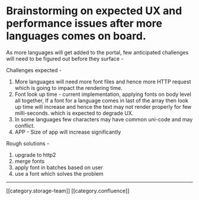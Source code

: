 # Brainstorming on expected UX and performance issues after more languages comes on board.

As more languages will get added to the portal, few anticipated challenges will need to be figured out before they surface -

Challenges expected -&#x20;

1. More languages will need more font files and hence more HTTP request which is going to impact the rendering time.
2. Font look up time - current implementation, applying fonts on body level all together, If a font for a language comes in last of the array then look up time will increase and hence the text may not render properly for few milli-seconds. which is expected to degrade UX.&#x20;
3. In some languages few characters may have common uni-code and may conflict.
4. APP - Size of app will increase significantly

Rough solutions -

1. upgrade to http2
2. merge  fonts
3. apply font in batches based on user
4. use a font which solves the problem

***

\[\[category.storage-team]] \[\[category.confluence]]
